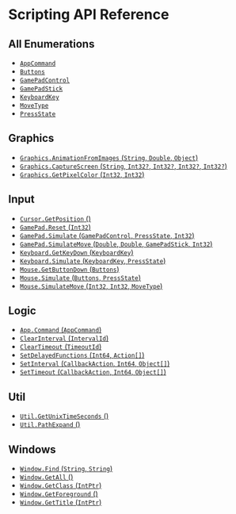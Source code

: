 # Scripting API Reference

## All Enumerations

* [`AppCommand`](Api/Enumerations/AppCommand.md)
* [`Buttons`](Api/Enumerations/Buttons.md)
* [`GamePadControl`](Api/Enumerations/GamePadControl.md)
* [`GamePadStick`](Api/Enumerations/GamePadStick.md)
* [`KeyboardKey`](Api/Enumerations/KeyboardKey.md)
* [`MoveType`](Api/Enumerations/MoveType.md)
* [`PressState`](Api/Enumerations/PressState.md)

## Graphics

* [`Graphics.AnimationFromImages` (`String`, `Double`, `Object`)](Api/Graphics/Graphics.AnimationFromImages.md)
* [`Graphics.CaptureScreen` (`String`, `Int32?`, `Int32?`, `Int32?`, `Int32?`)](Api/Graphics/Graphics.CaptureScreen.md)
* [`Graphics.GetPixelColor` (`Int32`, `Int32`)](Api/Graphics/Graphics.GetPixelColor.md)

## Input

* [`Cursor.GetPosition` ()](Api/Input/Cursor.GetPosition.md)
* [`GamePad.Reset` (`Int32`)](Api/Input/GamePad.Reset.md)
* [`GamePad.Simulate` (`GamePadControl`, `PressState`, `Int32`)](Api/Input/GamePad.Simulate.md)
* [`GamePad.SimulateMove` (`Double`, `Double`, `GamePadStick`, `Int32`)](Api/Input/GamePad.SimulateMove.md)
* [`Keyboard.GetKeyDown` (`KeyboardKey`)](Api/Input/Keyboard.GetKeyDown.md)
* [`Keyboard.Simulate` (`KeyboardKey`, `PressState`)](Api/Input/Keyboard.Simulate.md)
* [`Mouse.GetButtonDown` (`Buttons`)](Api/Input/Mouse.GetButtonDown.md)
* [`Mouse.Simulate` (`Buttons`, `PressState`)](Api/Input/Mouse.Simulate.md)
* [`Mouse.SimulateMove` (`Int32`, `Int32`, `MoveType`)](Api/Input/Mouse.SimulateMove.md)

## Logic

* [`App.Command` (`AppCommand`)](Api/Logic/App.Command.md)
* [`ClearInterval` (`IntervalId`)](Api/Logic/ClearInterval.md)
* [`ClearTimeout` (`TimeoutId`)](Api/Logic/ClearTimeout.md)
* [`SetDelayedFunctions` (`Int64`, `Action[]`)](Api/Logic/SetDelayedFunctions.md)
* [`SetInterval` (`CallbackAction`, `Int64`, `Object[]`)](Api/Logic/SetInterval.md)
* [`SetTimeout` (`CallbackAction`, `Int64`, `Object[]`)](Api/Logic/SetTimeout.md)

## Util

* [`Util.GetUnixTimeSeconds` ()](Api/Util/Util.GetUnixTimeSeconds.md)
* [`Util.PathExpand` ()](Api/Util/Util.PathExpand.md)

## Windows

* [`Window.Find` (`String`, `String`)](Api/Windows/Window.Find.md)
* [`Window.GetAll` ()](Api/Windows/Window.GetAll.md)
* [`Window.GetClass` (`IntPtr`)](Api/Windows/Window.GetClass.md)
* [`Window.GetForeground` ()](Api/Windows/Window.GetForeground.md)
* [`Window.GetTitle` (`IntPtr`)](Api/Windows/Window.GetTitle.md)


